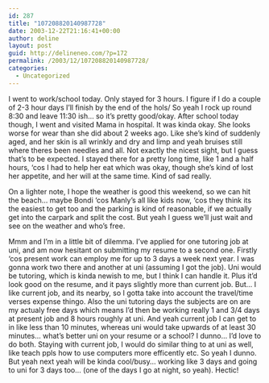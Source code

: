 ```yaml
---
id: 287
title: "107208820140987728"
date: 2003-12-22T21:16:41+00:00
author: deline
layout: post
guid: http://delineneo.com/?p=172
permalink: /2003/12/107208820140987728/
categories:
  - Uncategorized
---
```

I went to work/school today. Only stayed for 3 hours. I figure if I do a couple of 2-3 hour days I&#8217;ll finish by the end of the hols/ So yeah I rock up round 8:30 and leave 11:30 ish&#8230; so it&#8217;s pretty good/okay. After school today though, I went and visited Mama in hospital. It was kinda okay. She looks worse for wear than she did about 2 weeks ago. Like she&#8217;s kind of suddenly aged, and her skin is all wrinkly and dry and limp and yeah bruises still where theres been needles and all. Not exactly the nicest sight, but I guess that&#8217;s to be expected. I stayed there for a pretty long time, like 1 and a half hours, &#8216;cos I had to help her eat which was okay, though she&#8217;s kind of lost her appetite, and her will at the same time. Kind of sad really.

On a lighter note, I hope the weather is good this weekend, so we can hit the beach&#8230; maybe Bondi &#8216;cos Manly&#8217;s all like kids now, &#8216;cos they think its the easiest to get too and the parking is kind of reasonable, if we actually get into the carpark and split the cost. But yeah I guess we&#8217;ll just wait and see on the weather and who&#8217;s free.

Mmm and I&#8217;m in a little bit of dilemma. I&#8217;ve applied for one tutoring job at uni, and am now hesitant on submitting my resume to a second one. Firstly &#8216;cos present work can employ me for up to 3 days a week next year. I was gonna work two there and another at uni (assuming I got the job). Uni would be tutoring, which is kinda newish to me, but I think I can handle it. Plus it&#8217;d look good on the resume, and it pays slightly more than current job. But&#8230; I like current job, and its nearby, so I gotta take into account the travel/time verses expense thingo. Also the uni tutoring days the subjects are on are my actualy free days which means I&#8217;d then be working really 1 and 3/4 days at present job and 8 hours roughly at uni. And yeah current job I can get to in like less than 10 minutes, whereas uni would take upwards of at least 30 minutes&#8230; what&#8217;s better uni on your resume or a school? I dunno&#8230; I&#8217;d love to do both. Staying with current job, I would do similar thing to at uni as well, like teach ppls how to use computers more efficently etc. So yeah I dunno. But yeah next yeah will be kinda cool/busy&#8230; working like 3 days and going to uni for 3 days too&#8230; (one of the days I go at night, so yeah). Hectic!